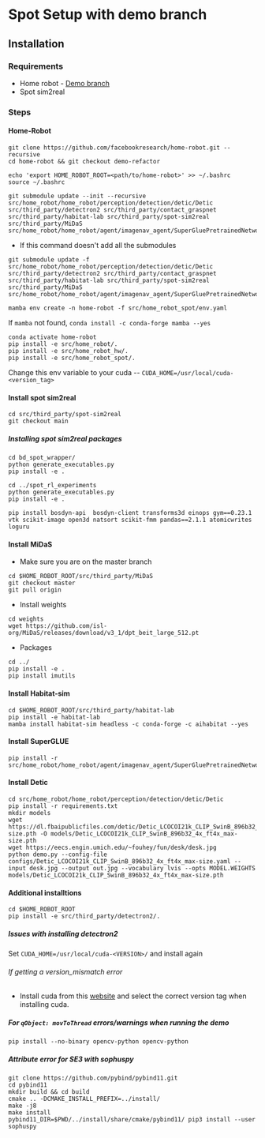 # Spot Setup with demo branch

## Installation

### Requirements

+ Home robot - [Demo branch](https://github.com/facebookresearch/home-robot/tree/demo)
+ Spot sim2real 

### Steps

#### Home-Robot
```
git clone https://github.com/facebookresearch/home-robot.git --recursive
cd home-robot && git checkout demo-refactor
```

```
echo 'export HOME_ROBOT_ROOT=<path/to/home-robot>' >> ~/.bashrc 
source ~/.bashrc
```

```
git submodule update --init --recursive src/home_robot/home_robot/perception/detection/detic/Detic src/third_party/detectron2 src/third_party/contact_graspnet  src/third_party/habitat-lab src/third_party/spot-sim2real src/third_party/MiDaS src/home_robot/home_robot/agent/imagenav_agent/SuperGluePretrainedNetwork
``` 

- If this command doesn't add all the submodules

```
git submodule update -f src/home_robot/home_robot/perception/detection/detic/Detic src/third_party/detectron2 src/third_party/contact_graspnet  src/third_party/habitat-lab src/third_party/spot-sim2real src/third_party/MiDaS src/home_robot/home_robot/agent/imagenav_agent/SuperGluePretrainedNetwork
```

```
mamba env create -n home-robot -f src/home_robot_spot/env.yaml
```

 If `mamba` not found, `conda install -c conda-forge mamba --yes`
 
```
conda activate home-robot
pip install -e src/home_robot/. 
pip install -e src/home_robot_hw/.
pip install -e src/home_robot_spot/.
```

Change this env variable to your cuda -- `CUDA_HOME=/usr/local/cuda-<version_tag>`


#### Install spot sim2real

```
cd src/third_party/spot-sim2real
git checkout main
```
##### Installing spot sim2real packages

```
cd bd_spot_wrapper/
python generate_executables.py
pip install -e .
```
```
cd ../spot_rl_experiments
python generate_executables.py
pip install -e .
```
```
pip install bosdyn-api  bosdyn-client transforms3d einops gym==0.23.1 vtk scikit-image open3d natsort scikit-fmm pandas==2.1.1 atomicwrites loguru
```

#### Install MiDaS
+ Make sure you are on the master branch
```
cd $HOME_ROBOT_ROOT/src/third_party/MiDaS
git checkout master
git pull origin
```
+ Install weights
```
cd weights
wget https://github.com/isl-org/MiDaS/releases/download/v3_1/dpt_beit_large_512.pt
```
+ Packages
```
cd ../
pip install -e .
pip install imutils

```

#### Install Habitat-sim
```
cd $HOME_ROBOT_ROOT/src/third_party/habitat-lab
pip install -e habitat-lab
mamba install habitat-sim headless -c conda-forge -c aihabitat --yes
```


#### Install SuperGLUE
```
pip install -r src/home_robot/home_robot/agent/imagenav_agent/SuperGluePretrainedNetwork/requirements.txt
```

#### Install Detic
```
cd src/home_robot/home_robot/perception/detection/detic/Detic
pip install -r requirements.txt
mkdir models
wget https://dl.fbaipublicfiles.com/detic/Detic_LCOCOI21k_CLIP_SwinB_896b32_4x_ft4x_max-size.pth -O models/Detic_LCOCOI21k_CLIP_SwinB_896b32_4x_ft4x_max-size.pth
wget https://eecs.engin.umich.edu/~fouhey/fun/desk/desk.jpg
python demo.py --config-file configs/Detic_LCOCOI21k_CLIP_SwinB_896b32_4x_ft4x_max-size.yaml --input desk.jpg --output out.jpg --vocabulary lvis --opts MODEL.WEIGHTS models/Detic_LCOCOI21k_CLIP_SwinB_896b32_4x_ft4x_max-size.pth
```


#### Additional installtions

```
cd $HOME_ROBOT_ROOT
pip install -e src/third_party/detectron2/.
```
##### Issues with installing detectron2
Set `CUDA_HOME=/usr/local/cuda-<VERSION>/` and install again

###### If getting a version_mismatch error
+ Install cuda from this [website](https://developer.nvidia.com/cuda-downloads) and select the correct version tag when installing cuda. 
##### For `qObject: movToThread` errors/warnings when running the demo

```
pip install --no-binary opencv-python opencv-python
```

##### Attribute error for SE3 with sophuspy
```
git clone https://github.com/pybind/pybind11.git
cd pybind11
mkdir build && cd build
cmake .. -DCMAKE_INSTALL_PREFIX=../install/
make -j8
make install
pybind11_DIR=$PWD/../install/share/cmake/pybind11/ pip3 install --user sophuspy
```
